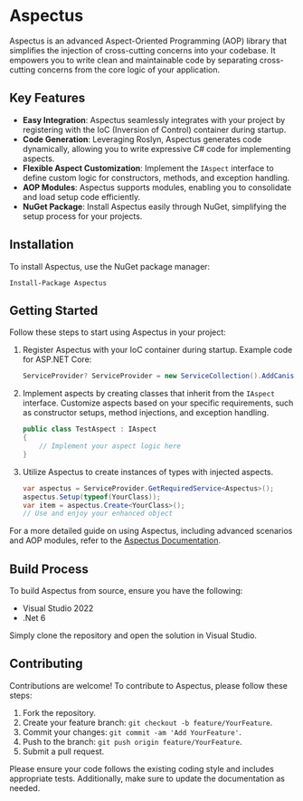 # Aspectus

Aspectus is an advanced Aspect-Oriented Programming (AOP) library that simplifies the injection of cross-cutting concerns into your codebase. It empowers you to write clean and maintainable code by separating cross-cutting concerns from the core logic of your application.

## Key Features

- **Easy Integration**: Aspectus seamlessly integrates with your project by registering with the IoC (Inversion of Control) container during startup.
- **Code Generation**: Leveraging Roslyn, Aspectus generates code dynamically, allowing you to write expressive C# code for implementing aspects.
- **Flexible Aspect Customization**: Implement the `IAspect` interface to define custom logic for constructors, methods, and exception handling.
- **AOP Modules**: Aspectus supports modules, enabling you to consolidate and load setup code efficiently.
- **NuGet Package**: Install Aspectus easily through NuGet, simplifying the setup process for your projects.

## Installation

To install Aspectus, use the NuGet package manager:

```
Install-Package Aspectus
```

## Getting Started

Follow these steps to start using Aspectus in your project:

1. Register Aspectus with your IoC container during startup. Example code for ASP.NET Core:

   ```csharp
   ServiceProvider? ServiceProvider = new ServiceCollection().AddCanisterModules()?.BuildServiceProvider();
   ```

2. Implement aspects by creating classes that inherit from the `IAspect` interface. Customize aspects based on your specific requirements, such as constructor setups, method injections, and exception handling.

   ```csharp
   public class TestAspect : IAspect
   {
       // Implement your aspect logic here
   }
   ```

3. Utilize Aspectus to create instances of types with injected aspects.

   ```csharp
   var aspectus = ServiceProvider.GetRequiredService<Aspectus>();
   aspectus.Setup(typeof(YourClass));
   var item = aspectus.Create<YourClass>();
   // Use and enjoy your enhanced object
   ```

For a more detailed guide on using Aspectus, including advanced scenarios and AOP modules, refer to the [Aspectus Documentation](https://jacraig.github.io/Aspectus/articles/intro.html).

## Build Process

To build Aspectus from source, ensure you have the following:

- Visual Studio 2022
- .Net 6

Simply clone the repository and open the solution in Visual Studio.

## Contributing

Contributions are welcome! To contribute to Aspectus, please follow these steps:

1. Fork the repository.
2. Create your feature branch: `git checkout -b feature/YourFeature`.
3. Commit your changes: `git commit -am 'Add YourFeature'`.
4. Push to the branch: `git push origin feature/YourFeature`.
5. Submit a pull request.

Please ensure your code follows the existing coding style and includes appropriate tests. Additionally, make sure to update the documentation as needed.